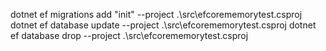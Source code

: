 dotnet ef migrations add "init"  --project .\src\efcorememorytest.csproj
dotnet ef database update --project .\src\efcorememorytest.csproj
dotnet ef database drop --project .\src\efcorememorytest.csproj